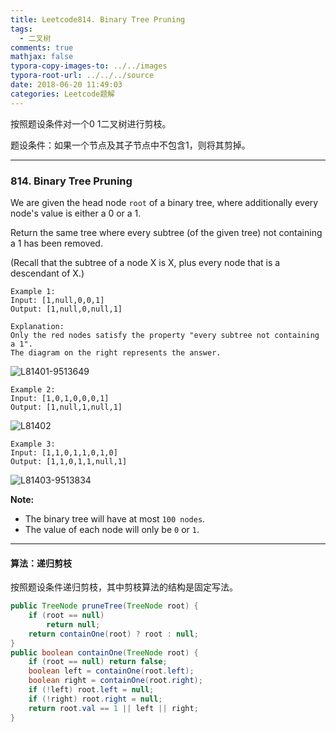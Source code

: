 ```yaml
---
title: Leetcode814. Binary Tree Pruning
tags:
  - 二叉树
comments: true
mathjax: false
typora-copy-images-to: ../../images
typora-root-url: ../../../source
date: 2018-06-20 11:49:03
categories: Leetcode题解
---
```


按照题设条件对一个0 1二叉树进行剪枝。

题设条件：如果一个节点及其子节点中不包含1，则将其剪掉。

<!-- more -->

---

### 814. Binary Tree Pruning

We are given the head node `root` of a binary tree, where additionally every node's value is either a 0 or a 1.

Return the same tree where every subtree (of the given tree) not containing a 1 has been removed.

(Recall that the subtree of a node X is X, plus every node that is a descendant of X.)

```
Example 1:
Input: [1,null,0,0,1]
Output: [1,null,0,null,1]
 
Explanation: 
Only the red nodes satisfy the property "every subtree not containing a 1".
The diagram on the right represents the answer.
```
![L81401-9513649](/images/L81401.png)

```
Example 2:
Input: [1,0,1,0,0,0,1]
Output: [1,null,1,null,1]
```
![L81402](/images/L81402.png)

```
Example 3:
Input: [1,1,0,1,1,0,1,0]
Output: [1,1,0,1,1,null,1]
```
![L81403-9513834](/images/L81403.png)

**Note:** 

- The binary tree will have at most `100 nodes`.
- The value of each node will only be `0` or `1`.

---

#### 算法：递归剪枝

按照题设条件递归剪枝，其中剪枝算法的结构是固定写法。

```java
public TreeNode pruneTree(TreeNode root) {
    if (root == null)
        return null;
    return containOne(root) ? root : null;
}
public boolean containOne(TreeNode root) {
    if (root == null) return false;
    boolean left = containOne(root.left);
    boolean right = containOne(root.right);
    if (!left) root.left = null;
    if (!right) root.right = null;
    return root.val == 1 || left || right;
}
```